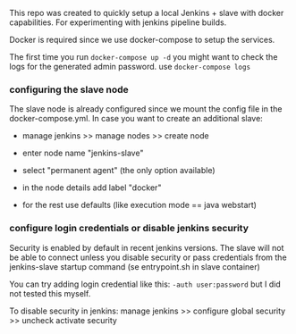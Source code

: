 This repo was created to quickly setup a local Jenkins + slave with docker capabilities. 
For experimenting with jenkins pipeline builds.

Docker is required since we use docker-compose to setup the services.

The first time you run `docker-compose up -d` you might want to check the logs for the
generated admin password. use `docker-compose logs`


### configuring the slave node

The slave node is already configured since we mount the config file in the docker-compose.yml. In case
you want to create an additional slave:

* manage jenkins >> manage nodes >> create node

* enter node name "jenkins-slave"

* select "permanent agent" (the only option available)

* in the node details add label "docker"

* for the rest use defaults (like execution mode == java webstart)


### configure login credentials or disable jenkins security

Security is enabled by default in recent jenkins versions. The slave will not be able to connect unless you disable 
security or pass credentials from the jenkins-slave startup command (se entrypoint.sh in slave container)

You can try adding login credential like this: `-auth user:password` but I did not tested this myself.

To disable security in jenkins: manage jenkins >> configure global security >> uncheck activate security 



